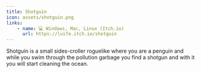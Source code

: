 ```yaml
---
title: Shotguin
icon: assets/shotguin.png
links:
    - name: 💻 Windows, Mac, Linux (Itch.io)
      url: https://luife.itch.io/shotguin
---
```

Shotguin is a small sides-croller roguelike where you are a penguin and while you swim through the pollution garbage you find a shotgun and with it you will start cleaning the ocean.